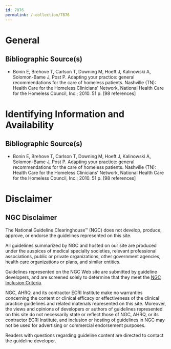 ```yaml
---
id: 7876
permalink: /:collection/7876
---
```


# General

## Bibliographic Source(s)

- Bonin E, Brehove T, Carlson T, Downing M, Hoeft J, Kalinowski A, Solomon-Bame J, Post P. Adapting your practice: general recommendations for the care of homeless patients. Nashville (TN): Health Care for the Homeless Clinicians' Network, National Health Care for the Homeless Council, Inc.; 2010. 51 p. [98 references]

# Identifying Information and Availability

## Bibliographic Source(s)

- Bonin E, Brehove T, Carlson T, Downing M, Hoeft J, Kalinowski A, Solomon-Bame J, Post P. Adapting your practice: general recommendations for the care of homeless patients. Nashville (TN): Health Care for the Homeless Clinicians' Network, National Health Care for the Homeless Council, Inc.; 2010. 51 p. [98 references]

# Disclaimer

## NGC Disclaimer

The National Guideline Clearinghouse™ (NGC) does not develop, produce, approve, or endorse the guidelines represented on this site.

All guidelines summarized by NGC and hosted on our site are produced under the auspices of medical specialty societies, relevant professional associations, public or private organizations, other government agencies, health care organizations or plans, and similar entities.

Guidelines represented on the NGC Web site are submitted by guideline developers, and are screened solely to determine that they meet the [NGC Inclusion Criteria](/help-and-about/summaries/inclusion-criteria).

NGC, AHRQ, and its contractor ECRI Institute make no warranties concerning the content or clinical efficacy or effectiveness of the clinical practice guidelines and related materials represented on this site. Moreover, the views and opinions of developers or authors of guidelines represented on this site do not necessarily state or reflect those of NGC, AHRQ, or its contractor ECRI Institute, and inclusion or hosting of guidelines in NGC may not be used for advertising or commercial endorsement purposes.

Readers with questions regarding guideline content are directed to contact the guideline developer.

